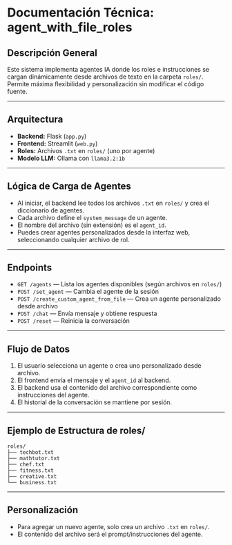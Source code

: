 # Documentación Técnica: agent_with_file_roles

## Descripción General

Este sistema implementa agentes IA donde los roles e instrucciones se cargan dinámicamente desde archivos de texto en la carpeta `roles/`. Permite máxima flexibilidad y personalización sin modificar el código fuente.

---

## Arquitectura
- **Backend:** Flask (`app.py`)
- **Frontend:** Streamlit (`web.py`)
- **Roles:** Archivos `.txt` en `roles/` (uno por agente)
- **Modelo LLM:** Ollama con `llama3.2:1b`

---

## Lógica de Carga de Agentes
- Al iniciar, el backend lee todos los archivos `.txt` en `roles/` y crea el diccionario de agentes.
- Cada archivo define el `system_message` de un agente.
- El nombre del archivo (sin extensión) es el `agent_id`.
- Puedes crear agentes personalizados desde la interfaz web, seleccionando cualquier archivo de rol.

---

## Endpoints
- `GET /agents` — Lista los agentes disponibles (según archivos en `roles/`)
- `POST /set_agent` — Cambia el agente de la sesión
- `POST /create_custom_agent_from_file` — Crea un agente personalizado desde archivo
- `POST /chat` — Envía mensaje y obtiene respuesta
- `POST /reset` — Reinicia la conversación

---

## Flujo de Datos
1. El usuario selecciona un agente o crea uno personalizado desde archivo.
2. El frontend envía el mensaje y el `agent_id` al backend.
3. El backend usa el contenido del archivo correspondiente como instrucciones del agente.
4. El historial de la conversación se mantiene por sesión.

---

## Ejemplo de Estructura de roles/
```
roles/
├── techbot.txt
├── mathtutor.txt
├── chef.txt
├── fitness.txt
├── creative.txt
└── business.txt
```

---

## Personalización
- Para agregar un nuevo agente, solo crea un archivo `.txt` en `roles/`.
- El contenido del archivo será el prompt/instrucciones del agente.
